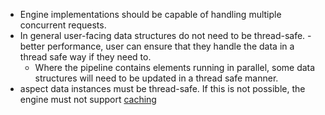 - Engine implementations should be capable of handling multiple concurrent requests.
- In general user-facing data structures do not need to be thread-safe. - better performance, user can ensure that they handle the data in a thread safe way if they need to.
  - Where the pipeline contains elements running in parallel, some data structures will need to be updated in a thread safe manner.
- aspect data instances must be thread-safe. If this is not possible, the engine must not support [caching](caching.md)